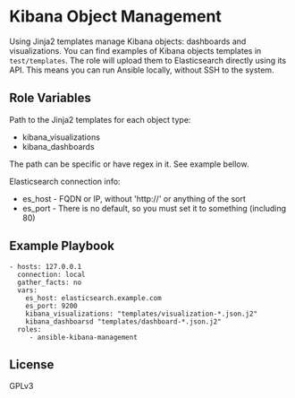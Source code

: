 Kibana Object Management
========================

Using Jinja2 templates manage Kibana objects: dashboards and visualizations.
You can find examples of Kibana objects templates in `test/templates`.
The role will upload them to Elasticsearch directly using its API. This means
you can run Ansible locally, without SSH to the system.

Role Variables
--------------

Path to the Jinja2 templates for each object type:

 - kibana_visualizations
 - kibana_dashboards

The path can be specific or have regex in it. See example bellow.

Elasticsearch connection info:

 - es_host - FQDN or IP, without 'http://' or anything of the sort
 - es_port - There is no default, so you must set it to something (including 80)

Example Playbook
----------------

    - hosts: 127.0.0.1
      connection: local
      gather_facts: no
      vars:
        es_host: elasticsearch.example.com
        es_port: 9200
        kibana_visualizations: "templates/visualization-*.json.j2"
        kibana_dashboarsd "templates/dashboard-*.json.j2"
      roles:
         - ansible-kibana-management

License
-------

GPLv3
